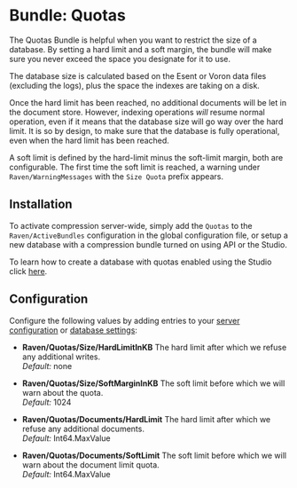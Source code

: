 # Bundle: Quotas

The Quotas Bundle is helpful when you want to restrict the size of a database. By setting a hard limit and a soft margin, the bundle will make sure you never exceed the space you designate for it to use.

The database size is calculated based on the Esent or Voron data files (excluding the logs), plus the space the indexes are taking on a disk.

Once the hard limit has been reached, no additional documents will be let in the document store. However, indexing operations _will_ resume normal operation, even if it means that the database size will go way over the hard limit. It is so by design, to make sure that the database is fully operational, even when the hard limit has been reached.

A soft limit is defined by the hard-limit minus the soft-limit margin, both are configurable. The first time the soft limit is reached, a warning  under `Raven/WarningMessages` with the `Size Quota` prefix appears.

## Installation

To activate compression server-wide, simply add the `Quotas` to the `Raven/ActiveBundles` configuration in the global configuration file, or setup a new database with a compression bundle turned on using API or the Studio.

To learn how to create a database with quotas enabled using the Studio click [here](../../studio/overview/settings/quotas).

## Configuration

Configure the following values by adding entries to your [server configuration](../../server/configuration/configuration-options) or [database settings](../../server/administration/multiple-databases):

* **Raven/Quotas/Size/HardLimitInKB**
	The hard limit after which we refuse any additional writes.   
	_Default:_ none

* **Raven/Quotas/Size/SoftMarginInKB**
	The soft limit before which we will warn about the quota.   
	_Default:_ 1024

* **Raven/Quotas/Documents/HardLimit**
	The hard limit after which we refuse any additional documents.   
	_Default:_ Int64.MaxValue

* **Raven/Quotas/Documents/SoftLimit**
	The soft limit before which we will warn about the document limit quota.   
	_Default:_ Int64.MaxValue
